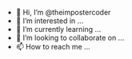 - 👋 Hi, I’m @theimpostercoder
- 👀 I’m interested in ...
- 🌱 I’m currently learning ...
- 💞️ I’m looking to collaborate on ...
- 📫 How to reach me ...

<!---
theimpostercoder/theimpostercoder is a ✨ special ✨ repository because its `README.md` (this file) appears on your GitHub profile.
You can click the Preview link to take a look at your changes.
--->
